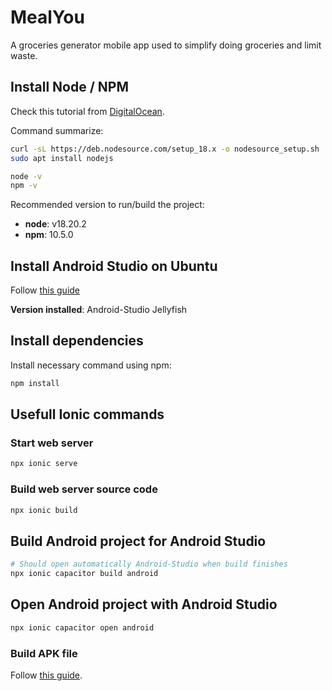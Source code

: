 # MealYou

A groceries generator mobile app used to simplify doing groceries and limit waste.

## Install Node / NPM

Check this tutorial from [DigitalOcean](https://www.digitalocean.com/community/tutorials/how-to-install-node-js-on-ubuntu-22-04#option-2-installing-node-js-with-apt-using-a-nodesource-ppa).

Command summarize:
```bash
curl -sL https://deb.nodesource.com/setup_18.x -o nodesource_setup.sh | bash
sudo apt install nodejs

node -v
npm -v
```
Recommended version to run/build the project:
* **node**: v18.20.2
* **npm**: 10.5.0

## Install Android Studio on Ubuntu

Follow [this guide](https://medium.com/@duaaawan/how-to-install-update-android-studio-jellyfish-easy-guide-for-beginners-704671cb5e3a)

**Version installed**: Android-Studio Jellyfish 

## Install dependencies

Install necessary command using npm:
```bash
npm install
```

## Usefull Ionic commands

### Start web server
```bash
npx ionic serve
```

### Build web server source code
```bash
npx ionic build
```

## Build Android project for Android Studio
```bash
# Should open automatically Android-Studio when build finishes
npx ionic capacitor build android
```

## Open Android project with Android Studio
```bash
npx ionic capacitor open android
```

### Build APK file

Follow [this guide](https://ionic.io/blog/building-and-releasing-your-capacitor-android-app).
